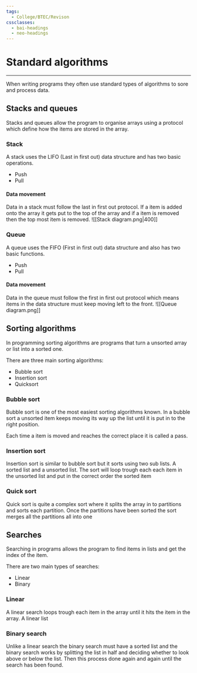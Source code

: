 ```yaml
---
tags:
  - College/BTEC/Revison
cssclasses:
  - bai-headings
  - neo-headings
---
```

# Standard algorithms 
***
When writing programs they often use standard types of algorithms to sore and process data.
## Stacks and queues
Stacks and queues allow the program to organise arrays using a protocol which define how the items are stored in the array.
### Stack
A stack uses the LIFO (Last in first out) data structure and has two basic operations.
- Push
- Pull

#### Data movement
Data in a stack must follow the last in first out protocol. If a item is added onto the array it gets put to the top of the array and if a item is removed then the top most item is removed.
![[Stack diagram.png|400]]
### Queue
A queue uses the FIFO (First in first out) data structure and also has two basic functions.
- Push
- Pull
#### Data movement
Data in the queue must follow the first in first out protocol which means items in the data structure must keep moving left to the front.
![[Queue diagram.png]]
## Sorting algorithms
In programming sorting algorithms are programs that turn a unsorted array or list into a sorted one.

There are three main sorting algorithms:
- Bubble sort
- Insertion sort
- Quicksort
### Bubble sort
Bubble sort is one of the most easiest sorting algorithms known. In a bubble sort a unsorted item keeps moving its way up the list until it is put in to the right position.

Each time a item is moved and reaches the correct place it is called a pass.
### Insertion sort
Insertion sort is similar to bubble sort but it sorts using two sub lists. A sorted list and a unsorted list. The sort will loop trough each each item in the unsorted list and put in the correct order the sorted item
### Quick sort
Quick sort is quite a complex sort where it splits the array in to partitions and sorts each partition. Once the partitions have been sorted the sort merges all the partitions all into one
## Searches
Searching in programs allows the program to find items in lists and get the index of the item.

There are two main types of searches:
- Linear
- Binary
### Linear
A linear search loops trough each item in the array until it hits the item in the array. A linear list 
### Binary search
Unlike a linear search the binary search must have a sorted list and the binary search works by splitting the list in half and deciding whether to look above or below the list. Then this process done again and again until the search has been found.